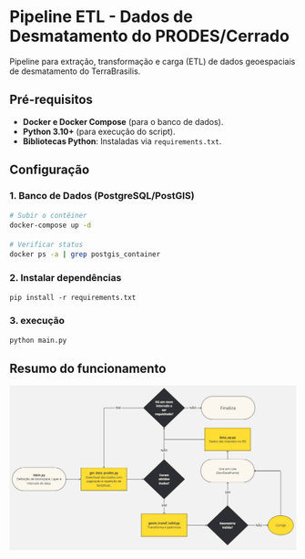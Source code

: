# Pipeline ETL - Dados de Desmatamento do PRODES/Cerrado

Pipeline para extração, transformação e carga (ETL) de dados geoespaciais de desmatamento do TerraBrasilis.

##  Pré-requisitos
- **Docker e Docker Compose** (para o banco de dados).
- **Python 3.10+** (para execução do script).
- **Bibliotecas Python**: Instaladas via `requirements.txt`.

## Configuração

### 1. Banco de Dados (PostgreSQL/PostGIS)
```bash
# Subir o contêiner
docker-compose up -d

# Verificar status
docker ps -a | grep postgis_container
```
### 2. Instalar dependências
```
pip install -r requirements.txt
```
### 3. execução
```
python main.py
```

## Resumo do funcionamento
![](Fluxograma.jpg)

